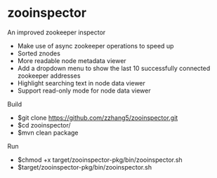 zooinspector
============

An improved zookeeper inspector

- Make use of async zookeeper operations to speed up
- Sorted znodes
- More readable node metadata viewer
- Add a dropdown menu to show the last 10 successfully connected zookeeper addresses
- Highlight searching text in node data viewer
- Support read-only mode for node data viewer

Build
- $git clone https://github.com/zzhang5/zooinspector.git
- $cd zooinspector/
- $mvn clean package

Run
- $chmod +x target/zooinspector-pkg/bin/zooinspector.sh
- $target/zooinspector-pkg/bin/zooinspector.sh
